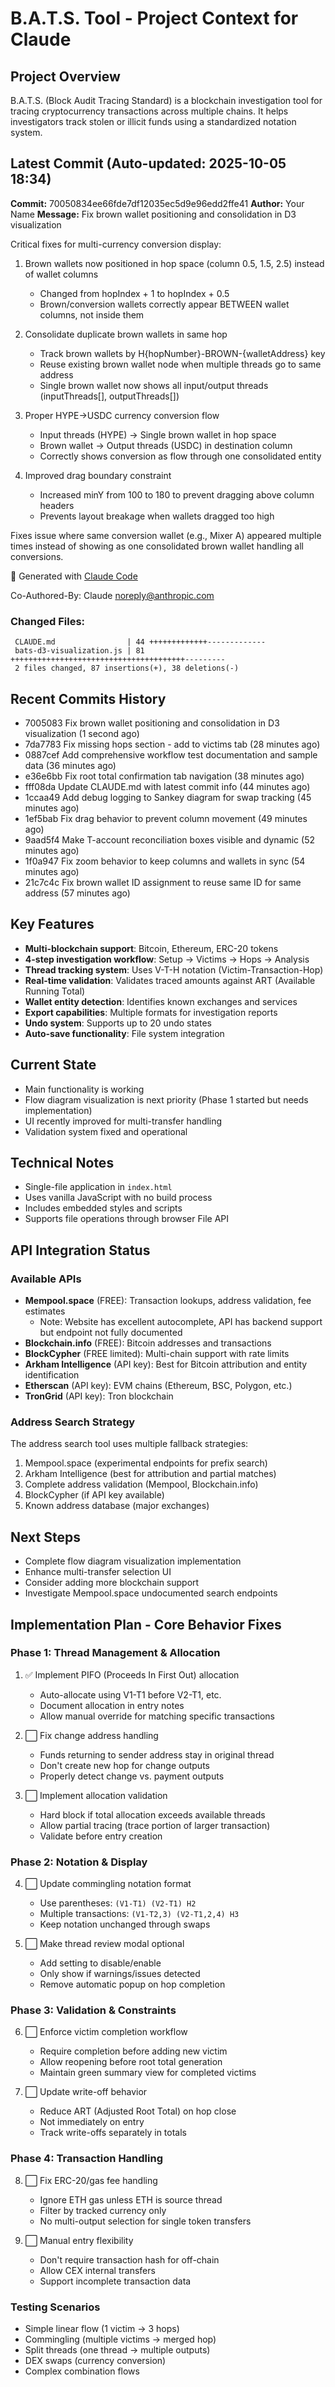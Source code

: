 # B.A.T.S. Tool - Project Context for Claude

## Project Overview
B.A.T.S. (Block Audit Tracing Standard) is a blockchain investigation tool for tracing cryptocurrency transactions across multiple chains. It helps investigators track stolen or illicit funds using a standardized notation system.

## Latest Commit (Auto-updated: 2025-10-05 18:34)

**Commit:** 70050834ee66fde7df12035ec5d9e96edd2ffe41
**Author:** Your Name
**Message:** Fix brown wallet positioning and consolidation in D3 visualization

Critical fixes for multi-currency conversion display:

1. Brown wallets now positioned in hop space (column 0.5, 1.5, 2.5) instead of wallet columns
   - Changed from hopIndex + 1 to hopIndex + 0.5
   - Brown/conversion wallets correctly appear BETWEEN wallet columns, not inside them

2. Consolidate duplicate brown wallets in same hop
   - Track brown wallets by H{hopNumber}-BROWN-{walletAddress} key
   - Reuse existing brown wallet node when multiple threads go to same address
   - Single brown wallet now shows all input/output threads (inputThreads[], outputThreads[])

3. Proper HYPE→USDC currency conversion flow
   - Input threads (HYPE) → Single brown wallet in hop space
   - Brown wallet → Output threads (USDC) in destination column
   - Correctly shows conversion as flow through one consolidated entity

4. Improved drag boundary constraint
   - Increased minY from 100 to 180 to prevent dragging above column headers
   - Prevents layout breakage when wallets dragged too high

Fixes issue where same conversion wallet (e.g., Mixer A) appeared multiple times instead of showing as one consolidated brown wallet handling all conversions.

🤖 Generated with [Claude Code](https://claude.com/claude-code)

Co-Authored-By: Claude <noreply@anthropic.com>

### Changed Files:
```
 CLAUDE.md                | 44 +++++++++++++-------------
 bats-d3-visualization.js | 81 +++++++++++++++++++++++++++++++++++++++---------
 2 files changed, 87 insertions(+), 38 deletions(-)
```

## Recent Commits History

- 7005083 Fix brown wallet positioning and consolidation in D3 visualization (1 second ago)
- 7da7783 Fix missing hops section - add to victims tab (28 minutes ago)
- 0887cef Add comprehensive workflow test documentation and sample data (36 minutes ago)
- e36e6bb Fix root total confirmation tab navigation (38 minutes ago)
- fff08da Update CLAUDE.md with latest commit info (44 minutes ago)
- 1ccaa49 Add debug logging to Sankey diagram for swap tracking (45 minutes ago)
- 1ef5bab Fix drag behavior to prevent column movement (49 minutes ago)
- 9aad5f4 Make T-account reconciliation boxes visible and dynamic (52 minutes ago)
- 1f0a947 Fix zoom behavior to keep columns and wallets in sync (54 minutes ago)
- 21c7c4c Fix brown wallet ID assignment to reuse same ID for same address (57 minutes ago)

## Key Features
- **Multi-blockchain support**: Bitcoin, Ethereum, ERC-20 tokens
- **4-step investigation workflow**: Setup → Victims → Hops → Analysis
- **Thread tracking system**: Uses V-T-H notation (Victim-Transaction-Hop)
- **Real-time validation**: Validates traced amounts against ART (Available Running Total)
- **Wallet entity detection**: Identifies known exchanges and services
- **Export capabilities**: Multiple formats for investigation reports
- **Undo system**: Supports up to 20 undo states
- **Auto-save functionality**: File system integration

## Current State
- Main functionality is working
- Flow diagram visualization is next priority (Phase 1 started but needs implementation)
- UI recently improved for multi-transfer handling
- Validation system fixed and operational

## Technical Notes
- Single-file application in `index.html`
- Uses vanilla JavaScript with no build process
- Includes embedded styles and scripts
- Supports file operations through browser File API

## API Integration Status

### Available APIs
- **Mempool.space** (FREE): Transaction lookups, address validation, fee estimates
  - Note: Website has excellent autocomplete, API has backend support but endpoint not fully documented
- **Blockchain.info** (FREE): Bitcoin addresses and transactions
- **BlockCypher** (FREE limited): Multi-chain support with rate limits
- **Arkham Intelligence** (API key): Best for Bitcoin attribution and entity identification
- **Etherscan** (API key): EVM chains (Ethereum, BSC, Polygon, etc.)
- **TronGrid** (API key): Tron blockchain

### Address Search Strategy
The address search tool uses multiple fallback strategies:
1. Mempool.space (experimental endpoints for prefix search)
2. Arkham Intelligence (best for attribution and partial matches)
3. Complete address validation (Mempool, Blockchain.info)
4. BlockCypher (if API key available)
5. Known address database (major exchanges)

## Next Steps
- Complete flow diagram visualization implementation
- Enhance multi-transfer selection UI
- Consider adding more blockchain support
- Investigate Mempool.space undocumented search endpoints

## Implementation Plan - Core Behavior Fixes

### Phase 1: Thread Management & Allocation
1. ✅ Implement PIFO (Proceeds In First Out) allocation
   - Auto-allocate using V1-T1 before V2-T1, etc.
   - Document allocation in entry notes
   - Allow manual override for matching specific transactions

2. ⬜ Fix change address handling
   - Funds returning to sender address stay in original thread
   - Don't create new hop for change outputs
   - Properly detect change vs. payment outputs

3. ⬜ Implement allocation validation
   - Hard block if total allocation exceeds available threads
   - Allow partial tracing (trace portion of larger transaction)
   - Validate before entry creation

### Phase 2: Notation & Display
4. ⬜ Update commingling notation format
   - Use parentheses: `(V1-T1) (V2-T1) H2`
   - Multiple transactions: `(V1-T2,3) (V2-T1,2,4) H3`
   - Keep notation unchanged through swaps

5. ⬜ Make thread review modal optional
   - Add setting to disable/enable
   - Only show if warnings/issues detected
   - Remove automatic popup on hop completion

### Phase 3: Validation & Constraints
6. ⬜ Enforce victim completion workflow
   - Require completion before adding new victim
   - Allow reopening before root total generation
   - Maintain green summary view for completed victims

7. ⬜ Update write-off behavior
   - Reduce ART (Adjusted Root Total) on hop close
   - Not immediately on entry
   - Track write-offs separately in totals

### Phase 4: Transaction Handling
8. ⬜ Fix ERC-20/gas fee handling
   - Ignore ETH gas unless ETH is source thread
   - Filter by tracked currency only
   - No multi-output selection for single token transfers

9. ⬜ Manual entry flexibility
   - Don't require transaction hash for off-chain
   - Allow CEX internal transfers
   - Support incomplete transaction data

### Testing Scenarios
- Simple linear flow (1 victim → 3 hops)
- Commingling (multiple victims → merged hop)
- Split threads (one thread → multiple outputs)
- DEX swaps (currency conversion)
- Complex combination flows
